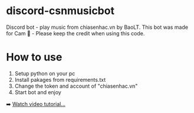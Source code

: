 # discord-csnmusicbot
Discord bot - play music from chiasenhac.vn by BaoLT.
This bot was made for Cam 🍊 - Please keep the credit when using this code.

# How to use

1. Setup python on your pc
2. Install pakages from requirements.txt
3. Change the token and account of "chiasenhac.vn"
4. Start bot and enjoy

➡️ [Watch video tutorial...](https://www.youtube.com/watch?v=-eJaRbjPq_M)
